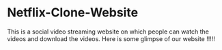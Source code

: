 # Netflix-Clone-Website
This is a social video streaming website on which people can watch the videos and download the videos.
Here is some glimpse of our website !!!!!
